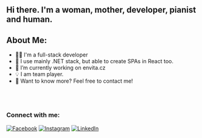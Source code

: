 ## Hi there. I'm a woman, mother, developer, pianist and human.
## About Me:
- 👨‍💻 I'm a full-stack developer
- 🌱 I use mainly .NET stack, but able to create SPAs in React too.
- 🔭 I’m currently working on envita.cz
- 💡 I am team player.
- 💬 Want to know more? Feel free to contact me!
<br />
<br />

### Connect with me: 
[![Facebook](https://img.shields.io/badge/Facebook-%231877F2.svg?logo=Facebook&logoColor=white)](https://facebook.com/darbie.cz) 
[![Instagram](https://img.shields.io/badge/Instagram-%23E4405F.svg?logo=Instagram&logoColor=white)](https://www.instagram.com/darbie.cz) 
[![LinkedIn](https://img.shields.io/badge/LinkedIn-%230077B5.svg?logo=linkedin&logoColor=white)](https://www.linkedin.com/in/hubnerova) 
<br />
<br />
